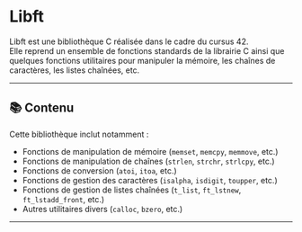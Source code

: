 # Libft

Libft est une bibliothèque C réalisée dans le cadre du cursus 42.  
Elle reprend un ensemble de fonctions standards de la librairie C ainsi que quelques fonctions utilitaires pour manipuler la mémoire, les chaînes de caractères, les listes chaînées, etc.

---

## 📚 Contenu

Cette bibliothèque inclut notamment :

- Fonctions de manipulation de mémoire (`memset`, `memcpy`, `memmove`, etc.)
- Fonctions de manipulation de chaînes (`strlen`, `strchr`, `strlcpy`, etc.)
- Fonctions de conversion (`atoi`, `itoa`, etc.)
- Fonctions de gestion des caractères (`isalpha`, `isdigit`, `toupper`, etc.)
- Fonctions de gestion de listes chaînées (`t_list`, `ft_lstnew`, `ft_lstadd_front`, etc.)
- Autres utilitaires divers (`calloc`, `bzero`, etc.)

---
